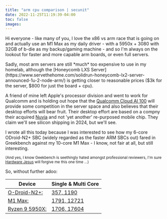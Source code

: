 ```yaml
---
title: "arm cpu comparison | secunit"
date: 2022-11-25T11:19:39-04:00
toc: false
images:
---
```


<p>Hi everyone - like many of you, I love the x86 vs arm race that is going on and actually use an M1 Max as my daily driver - with a 5950x + 3080 with 32GB of b-die as my backup/gaming machine - and so I'm always on the lookout for faster and more capable arm boards, or even full servers.</p>

<p>Sadly, most arm servers are still *much* too expensive to use in my homelab, although the [Honeycomb LXS Server](https://www.servethehome.com/solidrun-honeycomb-lx2-server-announced-1u-2-node-arm/) is getting closer to reasonable prices ($3k for the server, $800 for just the board + cpu).</p>

A friend of mine left Apple's processor division and went to work for Qualcomm and is holding out hope that the [Qualcomm Cloud AI 100](https://www.qualcomm.com/content/dam/qcomm-martech/dm-assets/documents/Prod-Brief-QCOM-Cloud-AI-100.pdf?fbclid=IwAR0pYyGkqA1sx7ukYb9Ctfq6yS7BJMSbQJlG5Ad0nPqry5_sf0l4mGfn3OE) will provide some competition in the server space and also believes that their desktop efforts will bear fruit. Their desktop effort are based on a compny their acquired [Nuvia](https://www.extremetech.com/computing/337029-qualcomm-promises-its-new-cpus-will-aim-for-desktop-performance-leadership-but-may-not-ship-until-2024) and not 'yet another' re-purposed mobile chip. They claim we'll see silicon shipping in 2024, but we'll see.

I wrote all this today because I was interested to see how my 6-core ODroid-N2+ SBC (widely regarded as the faster ARM SBCs out) fared in Greekbench against my 10-core M1 Max - I know, not fair at all, but still interesting.

<small>(And yes, I know Geekbench is seethingly hated amongst professional reviewers, I'm sure [Hardware Jesus](https://www.youtube.com/user/gamersnexus) will forgive me this one time ...)</small>

So, without further adoo:

| Device | Single & Multi Core |
|--------|---------------|
|[O-Droid-N2+:](https://www.hardkernel.com/shop/odroid-n2-with-4gbyte-ram-2/) | [357, 1190](https://browser.geekbench.com/v5/cpu/18869787) |
| [M1 Max:](https://en.wikipedia.org/wiki/Apple_M1) | [1791, 12721](https://browser.geekbench.com/v5/cpu/18869739) |
| [Ryzen 9 5950X:](https://en.wikichip.org/wiki/amd/ryzen_9/5950x) | [1706, 17604](https://browser.geekbench.com/v5/cpu/17818166) |